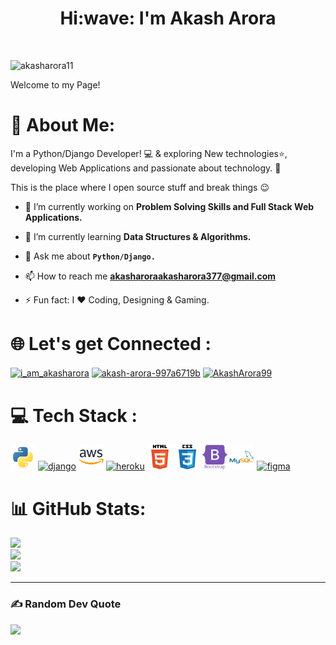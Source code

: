 <h1 align="center" dir="auto">Hi:wave: I'm Akash Arora</h1>
<br>
<p align="left"> <img src="https://komarev.com/ghpvc/?username=akasharora11&label=Profile%20views&color=0e75b6&style=flat" alt="akasharora11" /> </p>

<p>Welcome to my Page!</p>

# 💫 About Me:
<p dir="auto">I'm a Python/Django Developer! 💻 & exploring New technologies⭐, developing Web Applications and passionate about technology. 🚀</p>
<p dir="auto">This is the place where I open source stuff and break things <g-emoji class="g-emoji" alias="rofl" fallback-src="https://github.githubassets.com/images/icons/emoji/unicode/1f923.png">😉</g-emoji></p>

- 🔭 I’m currently working on **Problem Solving Skills and Full Stack Web Applications.**

- 🌱 I’m currently learning **Data Structures & Algorithms.**

- 💬 Ask me about <code>**Python/Django.**</code>

- 📫 How to reach me **akasharoraakasharora377@gmail.com**

- ⚡ Fun fact: I ❤️ Coding, Designing & Gaming.

<h1 align="left">🌐 Let's get Connected :</h1>
<p align="left" dir="auto">
<a href="https://www.instagram.com/i_am_akasharora/" rel="nofollow"><img align="center" src="https://raw.githubusercontent.com/rahuldkjain/github-profile-readme-generator/master/src/images/icons/Social/instagram.svg" alt="i_am_akasharora" height="30" width="40" style="max-width: 100%;"></a> <a href="https://linkedin.com/in/akash-arora-997a6719b" rel="nofollow"><img align="center" src="https://raw.githubusercontent.com/rahuldkjain/github-profile-readme-generator/master/src/images/icons/Social/linked-in-alt.svg" alt="akash-arora-997a6719b" height="30" width="40" style="max-width: 100%;"></a> <a href="https://twitter.com/AkashArora99" rel="nofollow"><img align="center" src="https://raw.githubusercontent.com/rahuldkjain/github-profile-readme-generator/master/src/images/icons/Social/twitter.svg" alt="AkashArora99" height="30" width="40" style="max-width: 100%;"></a>
</p>

<h1 align="left">💻 Tech Stack :</h1>
<p align="left">
<a href="https://www.python.org" target="_blank" rel="noreferrer"> <img src="https://raw.githubusercontent.com/devicons/devicon/master/icons/python/python-original.svg" alt="python" width="40" height="40"/></a> <a href="https://www.djangoproject.com/" target="_blank" rel="noreferrer"> <img src="https://cdn.worldvectorlogo.com/logos/django.svg" alt="django" width="40" height="40"/></a> <a href="https://aws.amazon.com" target="_blank" rel="noreferrer"> <img src="https://raw.githubusercontent.com/devicons/devicon/master/icons/amazonwebservices/amazonwebservices-original-wordmark.svg" alt="aws" width="40" height="40"/></a> <a href="https://heroku.com" target="_blank" rel="noreferrer"> <img src="https://www.vectorlogo.zone/logos/heroku/heroku-icon.svg" alt="heroku" width="40" height="40"/></a> <a href="https://www.w3.org/html/" target="_blank" rel="noreferrer"> <img src="https://raw.githubusercontent.com/devicons/devicon/master/icons/html5/html5-original-wordmark.svg" alt="html5" width="40" height="40"/></a>
<a href="https://www.w3schools.com/css/" target="_blank" rel="noreferrer"> <img src="https://raw.githubusercontent.com/devicons/devicon/master/icons/css3/css3-original-wordmark.svg" alt="css3" width="40" height="40"/></a> <a href="https://getbootstrap.com" target="_blank" rel="noreferrer"> <img src="https://raw.githubusercontent.com/devicons/devicon/master/icons/bootstrap/bootstrap-plain-wordmark.svg" alt="bootstrap" width="40" height="40"/></a> <a href="https://www.mysql.com/" target="_blank" rel="noreferrer"> <img src="https://raw.githubusercontent.com/devicons/devicon/master/icons/mysql/mysql-original-wordmark.svg" alt="mysql" width="40" height="40"/></a> <a href="https://www.figma.com/" target="_blank" rel="noreferrer"> <img src="https://www.vectorlogo.zone/logos/figma/figma-icon.svg" alt="figma" width="40" height="40"/></a>
</p>

# 📊 GitHub Stats:
![](https://github-readme-stats.vercel.app/api?username=AkashArora11&theme=radical&hide_border=false&include_all_commits=true&count_private=true)<br/>
![](https://github-readme-streak-stats.herokuapp.com/?user=AkashArora11&theme=radical&hide_border=false)<br/>
![](https://github-readme-stats.vercel.app/api/top-langs/?username=AkashArora11&theme=radical&hide_border=false&include_all_commits=true&count_private=true&layout=compact)

<hr>

### ✍️ Random Dev Quote
![](https://quotes-github-readme.vercel.app/api?type=horizontal&theme=radical)

<!--
**AkashArora11/AkashArora11** is a ✨ _special_ ✨ repository because its `README.md` (this file) appears on your GitHub profile.

Here are some ideas to get you started:

- 🔭 I’m currently working on ...
- 🌱 I’m currently learning ...
- 👯 I’m looking to collaborate on ...
- 🤔 I’m looking for help with ...
- 💬 Ask me about ...
- 📫 How to reach me: ...
- 😄 Pronouns: ...
- ⚡ Fun fact: ...
-->

